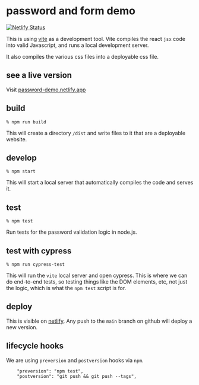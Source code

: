 # password and form demo

[![Netlify Status](https://api.netlify.com/api/v1/badges/82455868-eb09-47e6-b705-a3c26c44ef6f/deploy-status)](https://app.netlify.com/sites/password-demo/deploys)

This is using [vite](https://vitejs.dev/) as a development tool. Vite compiles the react `jsx` code into valid Javascript, and runs a local development server.

It also compiles the various css files into a deployable css file.

## see a live version

Visit [password-demo.netlify.app](https://password-demo.netlify.app/)


## build
```
% npm run build
```

This will create a directory `/dist` and write files to it that are a deployable website.

## develop
```
% npm start
```

This will start a local server that automatically compiles the code and serves it.

## test
```
% npm test
```
Run tests for the password validation logic in node.js.

## test with cypress
```
% npm run cypress-test
```

This will run the `vite` local server and open cypress. This is where we can do end-to-end tests, so testing things like the DOM elements, etc, not just the logic, which is what the `npm test` script is for.

## deploy
This is visible on [netlify](https://password-demo.netlify.app/). Any push to the `main` branch on github will deploy a new version.


## lifecycle hooks
We are using `preversion` and `postversion` hooks via `npm`.

```
    "preversion": "npm test",
    "postversion": "git push && git push --tags",
```
